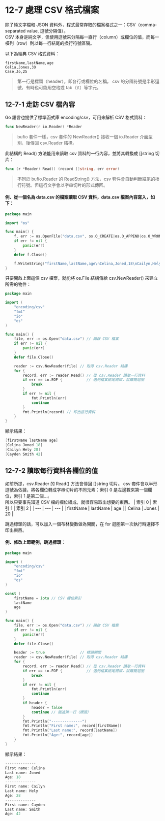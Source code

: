 # 12-7 處理 CSV 格式檔案
除了純文字檔和 JSON 資料外，程式最常存取的檔案格式之一：CSV（comma-separated value, 逗號分隔值）。  
CSV 本身是純文字，但使用逗號來分隔每一直行（column）或欄位的值，而每一橫列（row）則以每一行結尾的換行符號區隔。  

以下為經典 CSV 格式資料：
```
firstName,lastName,age
Celia,Jones,30
Case,Jo,25
```
> 第一行是標頭（header），即各行或欄位的名稱。
> csv 的分隔符號是半形逗號，有時也可能用空格或 tab（\t）等字元。  


## 12-7-1 走訪 CSV 檔內容
Go 語言也提供了標準函式庫 encoding/csv，可用來解析 CSV 格式資料：
```go
func NewReader(r io.Reader) *Reader
```
>  bufio 套件一樣，csv 套件的 NewReader() 接收一個 io.Reader 介面型別，後傳回 csv.Reader 結構。  

此結構的 Read() 方法能用來讀取 csv 資料的一行內容，並將其轉換成 []string 切片：
```go
func (r *Reader) Read() (record []string, err error)
```
> 不同於 bufio.Reader 的 ReadString() 方法，csv 套件會自動判斷結尾的換行符號。但這行文字會以字串切片的形式傳回。  

#### 例、從一個名為 data.csv 的檔案讀取 CSV 資料，data.csv 檔案內容寫入，如下：
```go
package main

import "os"

func main() {
	f, err := os.OpenFile("data.csv", os.O_CREATE|os.O_APPEND|os.O_WRONLY, 0644)
	if err != nil {
		panic(err)
	}
	defer f.Close()

	f.WriteString("firstName,lastName,age\nCelina,Joned,18\nCailyn,Hely,28\nCayden,Smith,42")
}
```

只要開啟上面這個 csv 檔案，就能將 os.File 結構傳給 csv.NewReader() 來建立所需的物件：
```go
package main

import (
	"encoding/csv"
	"fmt"
	"io"
	"os"
)

func main() {
	file, err := os.Open("data.csv") // 開啟 CSV 檔案
	if err != nil {
		panic(err)
	}
	defer file.Close()

	reader := csv.NewReader(file) // 取得 csv.Reader 結構
	for {
		record, err := reader.Read() // 從 csv.Reader 讀取一行資料
		if err == io.EOF {           // 遇到檔案結尾錯誤，就離開迴圈
			break
		}
		if err != nil {
			fmt.Println(err)
			continue
		}
		fmt.Println(record) // 印出該行資料
	}
}
```
顯示結果：
```go
[firstName lastName age]
[Celina Joned 18]
[Cailyn Hely 28]
[Cayden Smith 42]
```


## 12-7-2 讀取每行資料各欄位的值 
如前所提，csv.Reader 的 Read() 方法會傳回 []string 切片。 csv 套件會以半形逗號為依據，將各欄位轉成字串切片的不同元素：索引 0 是左邊數來第一個欄位，索引 1 是第二個...。  
所以只要事先知道 CSV 檔的欄位組成，就很容易取出想要的東西。
|  索引 0  |  索引 1  |  索引 2  |
| --- | --- | --- |
| firstName | lastName | age |
| Celina | Jones | 20 |

跳過標頭的話，可以加入一個布林變數做為開關，在 for 迴圈第一次執行時選擇不印出東西。

#### 例、修改上節範例，跳過標頭：
```go
package main

import (
	"encoding/csv"
	"fmt"
	"io"
	"os"
)

const (
	firstName = iota // CSV 欄位索引
	lastName
	age
)

func main() {
	file, err := os.Open("data.csv") // 開啟 CSV 檔案
	if err != nil {
		panic(err)
	}
	defer file.Close()

	header := true                // 標頭開關
	reader := csv.NewReader(file) // 取得 csv.Reader 結構
	for {
		record, err := reader.Read() // 從 csv.Reader 讀取一行資料
		if err == io.EOF {           // 遇到檔案結尾錯誤，就離開迴圈
			break
		}
		if err != nil {
			fmt.Println(err)
			continue
		}
		if header {
			header = false
			continue // 跳過第一行（標頭）
		}
		fmt.Println("--------------")
		fmt.Println("First name:", record[firstName])
		fmt.Println("Last name:", record[lastName])
		fmt.Println("Age:", record[age])
	}
}
```
顯示結果：
```go
--------------
First name: Celina
Last name: Joned
Age: 18
--------------
First name: Cailyn
Last name: Hely
Age: 28
--------------
First name: Cayden
Last name: Smith
Age: 42
```

